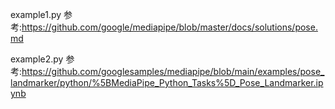 example1.py 
参考:https://github.com/google/mediapipe/blob/master/docs/solutions/pose.md

example2.py
参考:https://github.com/googlesamples/mediapipe/blob/main/examples/pose_landmarker/python/%5BMediaPipe_Python_Tasks%5D_Pose_Landmarker.ipynb
